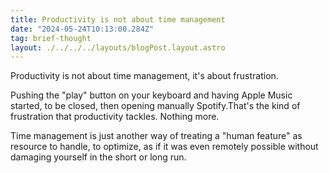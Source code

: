 ```yaml
---
title: Productivity is not about time management
date: "2024-05-24T10:13:00.284Z"
tag: brief-thought
layout: ./../../../layouts/blogPost.layout.astro
---
```


Productivity is not about time management, it's about frustration.

Pushing the "play" button on your keyboard and having Apple Music started, to be closed, then opening manually Spotify.That's the kind of frustration that productivity tackles. Nothing more.

Time management is just another way of treating a "human feature" as resource to handle, to optimize, as if it was even remotely possible without damaging yourself in the short or long run.
